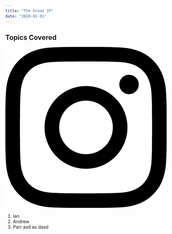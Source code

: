 ```yaml
---
title: "The Great IP"
date: "2020-01-01"
---
```


## Topics Covered

![Title](./instagram.png)

1. Ian
2. Andrew
3. Parr
asd as dasd 